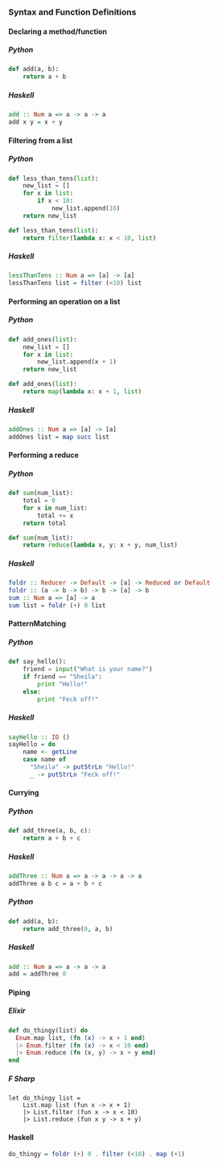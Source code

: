 ### Syntax and Function Definitions

#### Declaring a method/function

##### Python
``` python
def add(a, b):
    return a + b
```
##### Haskell
``` haskell
add :: Num a => a -> a -> a
add x y = x + y
```

#### Filtering from a list

##### Python
``` python
def less_than_tens(list):
    new_list = []
    for x in list:
        if x < 10:
            new_list.append(10)
    return new_list

def less_than_tens(list):
    return filter(lambda x: x < 10, list)
```
##### Haskell
``` haskell
lessThanTens :: Num a => [a] -> [a]
lessThanTens list = filter (<10) list
```

#### Performing an operation on a list

##### Python
``` python
def add_ones(list):
    new_list = []
    for x in list:
        new_list.append(x + 1)
    return new_list

def add_ones(list):
    return map(lambda x: x + 1, list)
```
##### Haskell
``` haskell
addOnes :: Num a => [a] -> [a]
addOnes list = map succ list
```

#### Performing a reduce

##### Python
``` python
def sum(num_list):
    total = 0
    for x in num_list:
        total += x
    return total

def sum(num_list):
    return reduce(lambda x, y: x + y, num_list)
```
##### Haskell
``` haskell
foldr :: Reducer -> Default -> [a] -> Reduced or Default
foldr :: (a -> b -> b) -> b -> [a] -> b
sum :: Num a => [a] -> a
sum list = foldr (+) 0 list  
```

#### PatternMatching

##### Python
``` python
def say_hello():
    friend = input("What is your name?")
    if friend == "Sheila":
        print "Hello!"
    else: 
        print "Feck off!"
```
##### Haskell
``` haskell
sayHello :: IO ()
sayHello = do
    name <- getLine
    case name of
      "Sheila" -> putStrLn "Hello!"
      _ -> putStrLn "Feck off!"
```

#### Currying

##### Python
``` python
def add_three(a, b, c):
    return a + b + c
```
##### Haskell
``` haskell
addThree :: Num a => a -> a -> a -> a 
addThree a b c = a + b + c
```
##### Python
``` python
def add(a, b):
    return add_three(0, a, b)
```
##### Haskell
``` haskell
add :: Num a => a -> a -> a
add = addThree 0
```

#### Piping

##### Elixir
``` elixir
def do_thingy(list) do
  Enum.map list, (fn (x) -> x + 1 end)
  |> Enum.filter (fn (x) -> x < 10 end)
  |> Enum.reduce (fn (x, y) -> x + y end)
end
```

##### F Sharp
``` f#
let do_thingy list =
    List.map list (fun x -> x + 1)
    |> List.filter (fun x -> x < 10)
    |> List.reduce (fun x y -> x + y)
```

#### Haskell
``` haskell
do_thingy = foldr (+) 0 . filter (<10) . map (+1)
```
